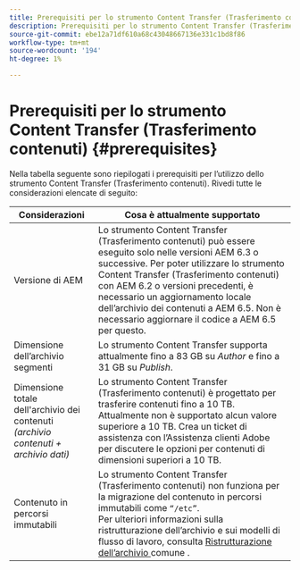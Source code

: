 ```yaml
---
title: Prerequisiti per lo strumento Content Transfer (Trasferimento contenuti)
description: Prerequisiti per lo strumento Content Transfer (Trasferimento contenuti)
source-git-commit: ebe12a71df610a68c43048667136e331c1bd8f86
workflow-type: tm+mt
source-wordcount: '194'
ht-degree: 1%

---
```


# Prerequisiti per lo strumento Content Transfer (Trasferimento contenuti) {#prerequisites}

Nella tabella seguente sono riepilogati i prerequisiti per l’utilizzo dello strumento Content Transfer (Trasferimento contenuti). Rivedi tutte le considerazioni elencate di seguito:

| Considerazioni | Cosa è attualmente supportato |
|--- |--- |
| Versione di AEM | Lo strumento Content Transfer (Trasferimento contenuti) può essere eseguito solo nelle versioni AEM 6.3 o successive. Per poter utilizzare lo strumento Content Transfer (Trasferimento contenuti) con AEM 6.2 o versioni precedenti, è necessario un aggiornamento locale dell’archivio dei contenuti a AEM 6.5. Non è necessario aggiornare il codice a AEM 6.5 per questo. |
| Dimensione dell’archivio segmenti | Lo strumento Content Transfer supporta attualmente fino a 83 GB su *Author* e fino a 31 GB su *Publish*. |
| Dimensione totale dell&#39;archivio dei contenuti <br>*(archivio contenuti + archivio dati)* | Lo strumento Content Transfer (Trasferimento contenuti) è progettato per trasferire contenuti fino a 10 TB. Attualmente non è supportato alcun valore superiore a 10 TB. Crea un ticket di assistenza con l’Assistenza clienti Adobe per discutere le opzioni per contenuti di dimensioni superiori a 10 TB. |
| Contenuto in percorsi immutabili | Lo strumento Content Transfer (Trasferimento contenuti) non funziona per la migrazione del contenuto in percorsi immutabili come `“/etc”`. <br>Per ulteriori informazioni sulla ristrutturazione dell’archivio e sui modelli di flusso di lavoro, consulta  [Ristrutturazione dell’archivio ](https://experienceleague.adobe.com/docs/experience-manager-64/deploying/restructuring/all-repository-restructuring-in-aem-6-4.html?lang=en#restructuring) comune . |